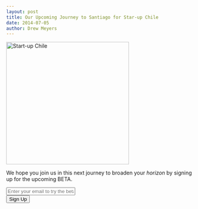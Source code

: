```yaml
---
layout: post
title: Our Upcoming Journey to Santiago for Star-up Chile
date: 2014-07-05
author: Drew Meyers
---
```


<img src="http://www.horizonapp.co/assets/team-start-up-chile.jpg" alt="Start-up Chile" width="329" height="329">

We hope you join us in this next journey to broaden your <em>horizon</em> by signing up for the upcoming BETA.

<!-- Begin MailChimp Signup Form -->
<div id="mc_embed_signup">
<form action="http://willmoyer.us2.list-manage.com/subscribe/post?u=69a898a29bc2e6a0ae2a83cd9&amp;id=835d9a226b" method="post" id="mc-embedded-subscribe-form" name="mc-embedded-subscribe-form" class="validate" target="_blank" novalidate>
  
<div class="mc-field-group">
  <div class="grid grid--tight">
    <div class="grid__item one-whole desk-two-thirds">
      <input type="email" value="" name="EMAIL" class="required email input-text margin-b" id="mce-EMAIL" placeholder="Enter your email to try the beta">
    </div>
    <div class="grid__item one-whole desk-one-third">
      <input type="submit" value="Sign Up" name="subscribe" id="mc-embedded-subscribe" class="button btn btn--full margin-b">
    </div>
  </div><!-- end grid -->
